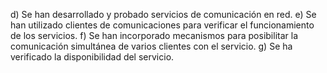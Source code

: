 d) Se han desarrollado y probado servicios de comunicación en red.
e) Se han utilizado clientes de comunicaciones para verificar el funcionamiento de los servicios. 
f) Se han incorporado mecanismos para posibilitar la comunicación simultánea de varios clientes con el servicio.
g) Se ha verificado la disponibilidad del servicio.

 
